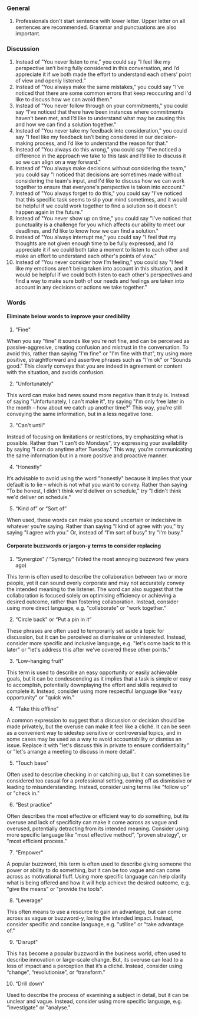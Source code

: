 ### General

1. Professionals don't start sentence with lower letter. Upper letter on all sentences are recommended. Grammar and punctuations are also important.


### Discussion

1.	Instead of "You never listen to me," you could say "I feel like my perspective isn’t being fully considered in this conversation, and I’d appreciate it if we both made the effort to understand each others’ point of view and openly listened.”
2.	Instead of "You always make the same mistakes," you could say "I've noticed that there are some common errors that keep reoccuring and I'd like to discuss how we can avoid them."
3.	Instead of "You never follow through on your commitments," you could say “I’ve noticed that there have been instances where commitments haven’t been met, and I’d like to understand what may be causing this and how we can find a solution together."
4.	Instead of "You never take my feedback into consideration," you could say "I feel like my feedback isn’t being considered in our decision-making process, and I’d like to understand the reason for that."
5.	Instead of "You always do this wrong," you could say "I've noticed a difference in the approach we take to this task and I’d like to discuss it so we can align on a way forward.”
6.	Instead of "You always make decisions without considering the team," you could say "I noticed that decisions are sometimes made without considering the team's input, and I'd like to discuss how we can work together to ensure that everyone's perspective is taken into account."
7.	Instead of "You always forget to do this," you could say "I've noticed that this specific task seems to slip your mind sometimes, and it would be helpful if we could work together to find a solution so it doesn't happen again in the future."
8.	Instead of "You never show up on time," you could say "I've noticed that punctuality is a challenge for you which affects our ability to meet our deadlines, and I’d like to know how we can find a solution."
9.	Instead of "You always interrupt me," you could say "I feel that my thoughts are not given enough time to be fully expressed, and I’d appreciate it if we could both take a moment to listen to each other and make an effort to understand each other's points of view."
10.	Instead of "You never consider how I’m feeling," you could say "I feel like my emotions aren’t being taken into account in this situation, and it would be helpful if we could both listen to each other's perspectives and find a way to make sure both of our needs and feelings are taken into account in any decisions or actions we take together.”

### Words

#### Eliminate below words to improve your credibility

1. "Fine"

When you say "fine" it sounds like you're not fine, and can be perceived as passive-aggresive, creating confusion and mistrust in the conversation. To avoid this, rather than saying "I'm fine" or "I'm fine with that", try using more positive, straightforward and assertive phrases such as "I'm ok" or "Sounds good." This clearly conveys that you are indeed in agreement or content with the situation, and avoids confusion.

2. "Unfortunately" 

This word can make bad news sound more negative than it truly is. Instead of saying "Unfortunately, I can't make it", try saying "I'm only free later in the month – how about we catch up another time?" This way, you're still conveying the same information, but in a less negative tone.

3. "Can't until" 

Instead of focusing on limitations or restrictions, try emphasizing what is possible. Rather than "I can't do Mondays", try expressing your availability by saying "I can do anytime after Tuesday." This way, you're communicating the same information but in a more positive and proactive manner.

4. "Honestly"

It’s advisable to avoid using the word "honestly" because it implies that your default is to lie – which is not what you want to convey. Rather than saying “To be honest, I didn't think we'd deliver on schedule," try "I didn't think we'd deliver on schedule."

5. “Kind of” or “Sort of” 

When used, these words can make you sound uncertain or indecisive in whatever you’re saying. Rather than saying "I kind of agree with you," try saying "I agree with you." Or, instead of “I'm sort of busy" try "I'm busy." 

#### Corporate buzzwords or jargon-y terms to consider replacing

1. “Synergize" / “Synergy” (Voted the most annoying buzzword few years ago)

This term is often used to describe the collaboration between two or more people, yet it can sound overly corporate and may not accurately convey the intended meaning to the listener. The word can also suggest that the collaboration is focused solely on optimising efficiency or achieving a desired outcome, rather than fostering collaboration. Instead, consider using more direct language, e.g. "collaborate" or "work together."

2. “Circle back" or “Put a pin in it” 

These phrases are often used to temporarily set aside a topic for discussion, but it can be perceived as dismissive or uninterested. Instead, consider more specific and inclusive language, e.g. "let's come back to this later" or "let's address this after we've covered these other points."

3. “Low-hanging fruit" 

This term is used to describe an easy opportunity or easily achievable goals, but it can be condescending as it implies that a task is simple or easy to accomplish, potentially downplaying the effort and skills required to complete it. Instead, consider using more respectful language like "easy opportunity" or "quick win."

4. "Take this offline" 

A common expression to suggest that a discussion or decision should be made privately, but the overuse can make it feel like a cliché. It can be seen as a convenient way to sidestep sensitive or controversial topics, and in some cases may be used as a way to avoid accountability or dismiss an issue. Replace it with "let's discuss this in private to ensure confidentiality" or "let's arrange a meeting to discuss in more detail". 

5. “Touch base" 

Often used to describe checking in or catching up, but it can sometimes be considered too casual for a professional setting, coming off as dismissive or leading to misunderstanding. Instead, consider using terms like "follow up" or "check in."

6. “Best practice" 

Often describes the most effective or efficient way to do something, but its overuse and lack of specificity can make it come across as vague and overused, potentially detracting from its intended meaning. Consider using more specific language like "most effective method”, “proven strategy”, or "most efficient process."

7. "Empower" 

A popular buzzword, this term is often used to describe giving someone the power or ability to do something, but it can be too vague and can come across as motivational fluff. Using more specific language can help clarify what is being offered and how it will help achieve the desired outcome, e.g. "give the means" or "provide the tools".

8. "Leverage" 

This often means to use a resource to gain an advantage, but can come across as vague or buzzword-y, losing the intended impact. Instead, consider specific and concise language, e.g. "utilise" or "take advantage of."

9. “Disrupt" 

This has become a popular buzzword in the business world, often used to describe innovation or large-scale change. But, its overuse can lead to a loss of impact and a perception that it’s a cliché. Instead, consider using “change”, “revolutionise”, or “transform."

10. “Drill down" 

Used to describe the process of examining a subject in detail, but it can be unclear and vague. Instead, consider using more specific language, e.g. "investigate" or "analyse."
